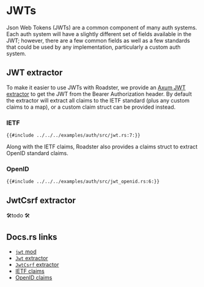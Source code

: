 # JWTs

Json Web Tokens (JWTs) are a common component of many auth systems. Each auth system will have a slightly different
set of fields available in the JWT; however, there are a few common fields as well as a few standards that could be
used by any implementation, particularly a custom auth system.

## JWT extractor

To make it easier to use JWTs with Roadster, we provide
an [Axum JWT extractor](https://docs.rs/roadster/latest/roadster/middleware/http/auth/jwt/struct.Jwt.html) to get the
JWT from the Bearer Authorization header. By default the extractor will extract all claims to the IETF standard (plus
any custom claims to a map), or a custom claim struct can be provided instead.

### IETF

```rust,ignore
{{#include ../../../examples/auth/src/jwt.rs:7:}}
```

Along with the IETF claims, Roadster also provides a claims struct to extract OpenID standard claims.

### OpenID

```rust,ignore
{{#include ../../../examples/auth/src/jwt_openid.rs:6:}}
```

## JwtCsrf extractor

🛠️todo 🛠️

## Docs.rs links

- [`jwt` mod](https://docs.rs/roadster/latest/roadster/middleware/http/auth/jwt/index.html)
- [`Jwt` extractor](https://docs.rs/roadster/latest/roadster/middleware/http/auth/jwt/struct.Jwt.html)
- [`JwtCsrf` extractor](https://docs.rs/roadster/latest/roadster/middleware/http/auth/jwt/struct.JwtCsrf.html)
- [IETF claims](https://docs.rs/roadster/latest/roadster/middleware/http/auth/jwt/ietf/struct.Claims.html)
- [OpenID claims](https://docs.rs/roadster/latest/roadster/middleware/http/auth/jwt/openid/struct.Claims.html)

